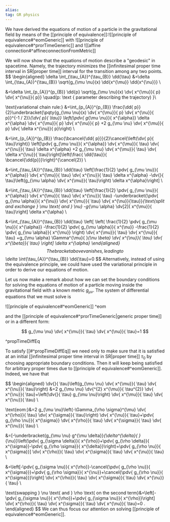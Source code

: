 ```yaml
---
alias:
tag: GR physics
---
```

We have derived the equations of motion of a particle in the gravitational field by means of the [[principle of equivalence]]:![[principle of equivalence#^eomGeneric]]
with ![[principle of equivalence#^prorTimeGeneric]]
and ![[affine connection#^affineconnectionFromMetric]]

We will now show that the equations of motion describe a "geodesic" in spacetime. Namely, the trajectory minimizes the [[infinitesimal proper time interval in SR|proper time]] interval for the transition among any two points.
$$
\begin{aligned}
\delta \int_{\tau_{A}}^{\tau_{B}} \dd{\tau} 
&=\delta \int_{\tau_{A}}^{\tau_{B}} \sqrt{g_{\mu \nu}(x)  \dd{x^{\mu}}  \dd{x^{\nu}}} \\

&=\delta \int_{p_{A}}^{p_{B}}  \dd{p} \sqrt{g_{\mu \nu}(x) \dv{ x^{\mu}}{ p} \dv{ x^{\nu}}{ p}} \quad(p: \text { parameter describing the trajectory) }\\

\text{variational chain rule:}
&=\int_{p_{A}}^{p_{B}} \frac{\dd{ p}}{2}\underbracket{\pqty{g_{\mu \nu}(x) \dv{ x^{\mu}}{ p} \dv{ x^{\nu}}{ p}}^{-1 / 2}}_{\dv{ p}{ \tau}}
\left(\pdv{ g_{\mu \nu}}{ x^{\alpha}} \delta x^{\alpha} \dv{ x^{\mu}}{ p} \dv{ x^{\nu}}{ p}
+2 g_{\mu \nu} \dv{ x^{\mu}}{ p} \dv{ \delta x^{\nu}}{ p}\right) \\

&=\int_{p_{A}}^{p_{B}} \frac{\bcancel{\dd{ p}}}{2}\cancel{\left(\dv{ p}{ \tau}\right)}
\left[\pdv{ g_{\mu \nu}}{ x^{\alpha}} \dv{ x^{\mu}}{ \tau} \dv{ x^{\nu}}{ \tau} \delta x^{\alpha}
+2 g_{\mu \nu} \dv{ x^{\mu}}{ \tau} \dv{ \delta x^{\nu}}{ \tau}\right]\left(\frac{ \dd{\tau}}{ \bcancel{\dd{p}}}\right)^{\cancel{2}} \\

&=\int_{\tau_{A}}^{\tau_{B}} \dd{\tau}
\left[\frac{1}{2} \pdv{ g_{\mu \nu}}{ x^{\alpha}} \dv{ x^{\mu}}{ \tau} \dv{ x^{\nu}}{ \tau} \delta x^{\alpha}
-\dv{}{ \tau}\left(g_{\mu \alpha} \dv{ x^{\mu}}{ \tau}\right) \delta x^{\alpha}\right] \\

&=\int_{\tau_{A}}^{\tau_{B}} \dd{\tau}
\left[\frac{1}{2} \pdv{ g_{\mu \nu}}{ x^{\alpha}} \dv{ x^{\mu}}{ \tau} \dv{ x^{\nu}}{ \tau} 
-\underbracket{\pdv{ g_{\mu \alpha}}{ x^{\nu}} \dv{ x^{\mu}}{ \tau} \dv{ x^{\nu}}{\tau}}_{\text{split and exchange } \mu \text{ and } \nu}
-g_{\mu \alpha} \dv[2]{ x^{\mu}}{ \tau}\right] \delta x^{\alpha} \\

&=\int_{\tau_{A}}^{\tau_{B}} \dd{\tau}
\left[
\left(
\frac{1}{2} \pdv{ g_{\mu \nu}}{ x^{\alpha}}
-\frac{1}{2} \pdv{ g_{\mu \alpha}}{ x^{\nu}}
-\frac{1}{2} \pdv{ g_{\nu \alpha}}{ x^{\mu}}
\right) 
\dv{ x^{\mu}}{ \tau} \dv{ x^{\nu}}{ \tau}
+g_{\mu \alpha} \Gamma^{\mu}{ }_{\nu \beta} \dv{ x^{\nu}}{ \tau} \dv{ x^{\beta}}{ \tau}
\right] \delta x^{\alpha}
\end{aligned}
$$
The bracket above vanishes, leading to
$$
\delta \int_{\tau_{A}}^{\tau_{B}} \dd{\tau}=0
$$
Alternatively, instead of using the equivalence principle, we could have used the variational principle in order to derive our equations of motion.

Let us now make a remark about how we can set the boundary conditions for solving the equations of motion of a particle moving inside the gravitational field with a known metric $g_{\mu \nu}$. The system of differential equations that we must solve is

![[principle of equivalence#^eomGeneric]] ^eom

and the [[principle of equivalence#^prorTimeGeneric|generic proper time]] or in a different form:

$$
g_{\mu \nu} \dv{ x^{\mu}}{ \tau} \dv{ x^{\nu}}{ \tau}=1
$$

^propTimeDiffEq


To satisfy [[#^propTimeDiffEq]] we need only to make sure that it is satisfied at an initial [[infinitesimal proper time interval in SR|proper time]] $\tau_{0}$ by choosing appropriate boundary conditions. Then it will keep being satisfied for arbitrary proper times due to [[principle of equivalence#^eomGeneric]]. Indeed, we have that

$$
\begin{aligned}
\dv{}{ \tau}\left(g_{\mu \nu} \dv{ x^{\mu}}{ \tau} \dv{ x^{\nu}}{ \tau}\right) 
&=2 g_{\mu \nu} \dv{^{2} x^{\mu}}{ \tau^{2}} \dv{ x^{\nu}}{ \tau}+\left(\dv{}{ \tau} g_{\mu \nu}\right) \dv{ x^{\mu}}{ \tau} \dv{ x^{\nu}}{ \tau} \\

\text{eom:}&=2 g_{\mu \nu}\left(-\Gamma_{\rho \sigma}^{\mu} \dv{ x^{\rho}}{ \tau} \dv{ x^{\sigma}}{ \tau}\right) \dv{ x^{\nu}}{ \tau}+\pdv{ g_{\rho \nu}}{ x^{\sigma}} \dv{ x^{\rho}}{ \tau} \dv{ x^{\sigma}}{ \tau} \dv{ x^{\nu}}{ \tau} \\

&=[-\underbracket{g_{\mu \nu} g^{\mu \delta}}_{\delta^{\delta}{ }_{\nu}}\left(\pdv{ g_{\sigma \delta}}{ x^{\rho}}+\pdv{ g_{\rho \delta}}{ x^{\sigma}}-\pdv{ g_{\rho \sigma}}{ x^{\delta}}\right)+\pdv{ g_{\rho \nu}}{ x^{\sigma}}] \dv{ x^{\rho}}{ \tau} \dv{ x^{\sigma}}{ \tau} \dv{ x^{\nu}}{ \tau} \\

&=\left[-\pdv{ g_{\sigma \nu}}{ x^{\rho}}-\cancel{\pdv{ g_{\rho \nu}}{ x^{\sigma}}}+\pdv{ g_{\rho \sigma}}{ x^{\nu}}+\cancel{\pdv{ g_{\rho \nu}}{ x^{\sigma}}}\right] \dv{ x^{\rho}}{ \tau} \dv{ x^{\sigma}}{ \tau} \dv{ x^{\nu}}{ \tau} \\

\text{swapping } \nu \text{ and } \rho \text{ on the second term}&=\left[-\pdv{ g_{\sigma \nu}}{ x^{\rho}}+\pdv{ g_{\sigma \nu}}{ x^{\rho}}\right] \dv{ x^{\rho}}{ \tau} \dv{ x^{\sigma}}{ \tau} \dv{ x^{\nu}}{ \tau}=0 .
\end{aligned}
$$
We can thus focus our attention on solving [[principle of equivalence#^eomGeneric]].